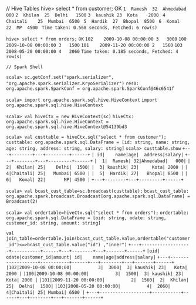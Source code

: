 // Hive Tables
hive> select * from customer;
OK
`1	Ramesh	32	Ahmedabad	000`
`2	Khilan	25	Delhi	1500`
`3	kaushik	23	Kota	2000 `
`4	Chaitali	25	Mumbai	6500 `
`5	Hardik	27	Bhopal	8500 `
`6	Komal	22	MP	4500 `
`Time taken: 0.568 seconds, Fetched: 6 row(s)`

`hive> select * from orders;`
`OK`
`102	2009-10-08 00:00:00	3	3000`
`100	2009-10-08 00:00:00	3	1500`
`101	2009-11-20 00:00:00	2	1560`
`103	2008-05-20 00:00:00	4	2060`
`Time taken: 0.185 seconds, Fetched: 4 row(s)`

`// Spark Shell`

`scala> sc.getConf.set("spark.serializer", "org.apache.spark.serializer.KryoSerializer")`
`res0: org.apache.spark.SparkConf = org.apache.spark.SparkConf@46c6541f`

`scala> import org.apache.spark.sql.hive.HiveContext`
`import org.apache.spark.sql.hive.HiveContext`

`scala> val hiveCtx = new HiveContext(sc)`
`hiveCtx: org.apache.spark.sql.hive.HiveContext = org.apache.spark.sql.hive.HiveContext@54139bd3`

`scala> val custtable = hiveCtx.sql("select * from customer");`
`custtable: org.apache.spark.sql.DataFrame = [id: string, name: string, age: string, address: string, salary: string]`
`scala> custtable.show`
`+---+--------+---+---------+------+`
`| id|    name|age|  address|salary|`
`+---+--------+---+---------+------+`
`|  1|  Ramesh| 32|Ahmedabad|   000|`
`|  2|  Khilan| 25|    Delhi|  1500|`
`|  3| kaushik| 23|     Kota| 2000 |`
`|  4|Chaitali| 25|   Mumbai| 6500 |`
`|  5|  Hardik| 27|   Bhopal| 8500 |`
`|  6|   Komal| 22|       MP| 4500 |`
`+---+--------+---+---------+------+`

`scala> val bcast_cust_table=sc.broadcast(custtable);`
`bcast_cust_table: org.apache.spark.broadcast.Broadcast[org.apache.spark.sql.DataFrame] = Broadcast(2)`

`scala> val ordertable=hiveCtx.sql("select * from orders");`
`ordertable: org.apache.spark.sql.DataFrame = [oid: string, odate: string, customer_id: string, amount: string]`

`val join_table=ordertable.join(bcast_cust_table.value,ordertable("customer_id")<=>bcast_cust_table.value("id") ,"inner")`
`+---+-------------------+-----------+------+---+--------+---+-------+------+`
`|oid|              odate|customer_id|amount| id|    name|age|address|salary|`
`+---+-------------------+-----------+------+---+--------+---+-------+------+`
`|102|2009-10-08 00:00:00|          3|  3000|  3| kaushik| 23|   Kota| 2000 |`
`|100|2009-10-08 00:00:00|          3|  1500|  3| kaushik| 23|   Kota| 2000 |`
`|101|2009-11-20 00:00:00|          2|  1560|  2|  Khilan| 25|  Delhi|  1500|`
`|103|2008-05-20 00:00:00|          4|  2060|  4|Chaitali| 25| Mumbai| 6500 |`
`+---+-------------------+-----------+------+---+--------+---+-------+------+`
